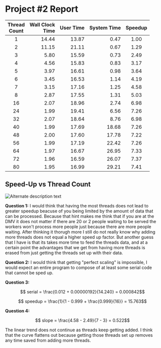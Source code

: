 # Project #2 Report
|Thread<br>Count|Wall Clock<br>Time|User Time|System Time|Speedup|
|:--:|--:|--:|--:|:--:|
|1|14.44|13.87| 0.47|1.00|
|2|11.15|21.11| 0.67| 1.29|
|3| 5.80|15.59| 0.73| 2.49|
|4| 4.56|15.83| 0.83| 3.17|
|5| 3.97|16.61| 0.98| 3.64|
|6| 3.45|16.53| 1.14| 4.19|
|7| 3.15|17.16| 1.25| 4.58|
|8| 2.87|17.55| 1.31| 5.03|
|16| 2.07|18.96| 2.74| 6.98|
|24| 1.99|19.41| 6.56| 7.26|
|32| 2.07|18.64| 8.76| 6.98|
|40| 1.99|17.69|18.68| 7.26|
|48| 2.00|17.60|17.78| 7.22|
|56| 1.99|17.19|22.42| 7.26|
|64| 1.97|16.67|26.95| 7.33|
|72| 1.96|16.59|26.07| 7.37|
|80| 1.95|16.99|29.21| 7.41|

## Speed-Up vs Thread Count

![Alternate description text](<IMG_0033.HEIC>)

**Question 1:** I would think that having the most threads does not lead to greater speedup beacuse of you being limited by the amount of data that can be processed. Because that hint makes me think that if you are at the DMV it does not matter if there are 20 or 2 people waiting to be served the workers won't process more people just because there are more people waiting. After thinking it thorugh more I still do not really know why adding more threads does not equal a higher speed up factor. But another guess that I have is that its takes more time to feed the threads data, and at a certain point the advantages that we get from having more threads is erased from just getting the threads set up with their data. 

**Question 2:** I would think that getting "perfect scaling" is impossible, I would expect an entire program to compose of at least some serial code that cannot be sped up.

**Question 3:**

$$ serial = \frac{0.012 + 0.00000192}{14.240} = 0.000842$$

$$ speedup = \frac{1}{1 - 0.999 + \frac{0.999}{16}} = 15.763$$

**Question 4:** 

$$ slope = \frac{4.58 - 2.49}{7 - 3} = 0.522$$

The linear trend does not continue as threads keep getting added. I think that the curve flattens out because getting those threads set up removes any time saved from adding more threads. 
